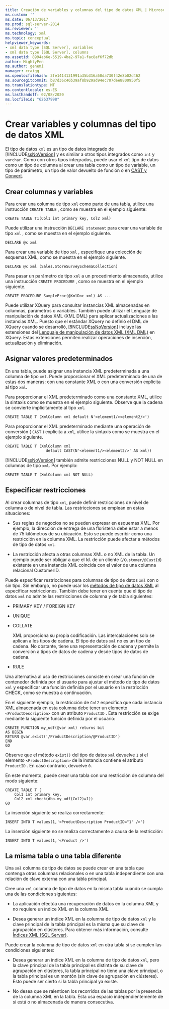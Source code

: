 ```yaml
---
title: Creación de variables y columnas del tipo de datos XML | Microsoft Docs
ms.custom: ''
ms.date: 06/13/2017
ms.prod: sql-server-2014
ms.reviewer: ''
ms.technology: xml
ms.topic: conceptual
helpviewer_keywords:
- xml data type [SQL Server], variables
- xml data type [SQL Server], columns
ms.assetid: 8994ab6e-5519-4ba2-97a1-fac8af6f72db
author: MightyPen
ms.author: genemi
manager: craigg
ms.openlocfilehash: 3fe1414131991a35b316a50da730f42e8b02d462
ms.sourcegitcommit: b87d36c46b39af8b929ad94ec707dee8800950f5
ms.translationtype: MT
ms.contentlocale: es-ES
ms.lasthandoff: 02/08/2020
ms.locfileid: "62637998"
---
```

# <a name="create-xml-data-type-variables-and-columns"></a>Crear variables y columnas del tipo de datos XML
  El tipo de datos `xml` es un tipo de datos integrado de [!INCLUDE[ssNoVersion](../../includes/ssnoversion-md.md)] y es similar a otros tipos integrados como `int` y `varchar`. Como con otros tipos integrados, puede usar el `xml` tipo de datos como un tipo de columna al crear una tabla como un tipo de variable, un tipo de parámetro, un tipo de valor devuelto de función o en [CAST y Convert](/sql/t-sql/functions/cast-and-convert-transact-sql).  
  
## <a name="creating-columns-and-variables"></a>Crear columnas y variables  
 Para crear una columna de tipo `xml` como parte de una tabla, utilice una instrucción `CREATE TABLE` , como se muestra en el ejemplo siguiente:  
  
```  
CREATE TABLE T1(Col1 int primary key, Col2 xml)   
```  
  
 Puede utilizar una instrucción `DECLARE statement` para crear una variable de tipo `xml` , como se muestra en el ejemplo siguiente.  
  
```  
DECLARE @x xml   
```  
  
 Para crear una variable de tipo `xml` , especifique una colección de esquemas XML, como se muestra en el ejemplo siguiente.  
  
```  
DECLARE @x xml (Sales.StoreSurveySchemaCollection)  
```  
  
 Para pasar un parámetro de tipo `xml` a un procedimiento almacenado, utilice una instrucción `CREATE PROCEDURE` , como se muestra en el ejemplo siguiente.  
  
```  
CREATE PROCEDURE SampleProc(@XmlDoc xml) AS ...   
```  
  
 Puede utilizar XQuery para consultar instancias XML almacenadas en columnas, parámetros o variables. También puede utilizar el Lenguaje de manipulación de datos XML (XML DML) para aplicar actualizaciones a las instancias XML. Puesto que el estándar XQuery no definió el DML de XQuery cuando se desarrolló, [!INCLUDE[ssNoVersion](../../includes/ssnoversion-md.md)] incluye las extensiones del [Lenguaje de manipulación de datos XML (XML DML)](/sql/t-sql/xml/xml-data-modification-language-xml-dml) en XQuery. Estas extensiones permiten realizar operaciones de inserción, actualización y eliminación.  
  
## <a name="assigning-defaults"></a>Asignar valores predeterminados  
 En una tabla, puede asignar una instancia XML predeterminada a una columna de tipo `xml`. Puede proporcionar el XML predeterminado de una de estas dos maneras: con una constante XML o con una conversión explícita al tipo `xml`.  
  
 Para proporcionar el XML predeterminado como una constante XML, utilice la sintaxis como se muestra en el ejemplo siguiente. Observe que la cadena se convierte implícitamente al tipo `xml`.  
  
```  
CREATE TABLE T (XmlColumn xml default N'<element1/><element2/>')  
```  
  
 Para proporcionar el XML predeterminado mediante una operación de conversión ( `CAST` ) explícita a `xml`, utilice la sintaxis como se muestra en el ejemplo siguiente.  
  
```  
CREATE TABLE T (XmlColumn xml   
                  default CAST(N'<element1/><element2/>' AS xml))  
```  
  
 
  [!INCLUDE[ssNoVersion](../../includes/ssnoversion-md.md)] también admite restricciones NULL y NOT NULL en columnas de tipo `xml`. Por ejemplo:  
  
```  
CREATE TABLE T (XmlColumn xml NOT NULL)  
```  
  
## <a name="specifying-constraints"></a>Especificar restricciones  
 Al crear columnas de tipo `xml`, puede definir restricciones de nivel de columna o de nivel de tabla. Las restricciones se emplean en estas situaciones:  
  
-   Sus reglas de negocios no se pueden expresar en esquemas XML. Por ejemplo, la dirección de entrega de una floristería debe estar a menos de 75 kilómetros de su ubicación. Esto se puede escribir como una restricción en la columna XML. La restricción puede afectar a métodos de tipo de datos `xml`.  
  
-   La restricción afecta a otras columnas XML o no XML de la tabla. Un ejemplo puede ser obligar a que el Id. de un cliente (`/Customer/@CustId`) existente en una instancia XML coincida con el valor de una columna relacional CustomerID.  
  
 Puede especificar restricciones para columnas de tipo de datos `xml` con o sin tipo. Sin embargo, no puede usar los [métodos de tipo de datos XML](/sql/t-sql/xml/xml-data-type-methods) al especificar restricciones. También debe tener en cuenta que el tipo de datos `xml` no admite las restricciones de columna y de tabla siguientes:  
  
-   PRIMARY KEY / FOREIGN KEY  
  
-   UNIQUE  
  
-   COLLATE  
  
     XML proporciona su propia codificación. Las intercalaciones solo se aplican a los tipos de cadena. El tipo de datos `xml` no es un tipo de cadena. No obstante, tiene una representación de cadena y permite la conversión a tipos de datos de cadena y desde tipos de datos de cadena.  
  
-   RULE  
  
 Una alternativa al uso de restricciones consiste en crear una función de contenedor definida por el usuario para ajustar el método de tipo de datos `xml` y especificar una función definida por el usuario en la restricción CHECK, como se muestra a continuación.  
  
 En el siguiente ejemplo, la restricción de `Col2` especifica que cada instancia XML almacenada en esta columna debe tener un elemento `<ProductDescription>` con un atributo `ProductID` . Esta restricción se exige mediante la siguiente función definida por el usuario:  
  
```  
CREATE FUNCTION my_udf(@var xml) returns bit  
AS BEGIN   
RETURN @var.exist('/ProductDescription/@ProductID')  
END  
GO  
```  
  
 Observe que el método `exist()` del tipo de datos `xml` devuelve `1` si el elemento `<ProductDescription>` de la instancia contiene el atributo `ProductID` . En caso contrario, devuelve `0`.  
  
 En este momento, puede crear una tabla con una restricción de columna del modo siguiente:  
  
```  
CREATE TABLE T (  
    Col1 int primary key,   
    Col2 xml check(dbo.my_udf(Col2)=1))  
GO  
```  
  
 La inserción siguiente se realiza correctamente:  
  
```  
INSERT INTO T values(1,'<ProductDescription ProductID="1" />')  
```  
  
 La inserción siguiente no se realiza correctamente a causa de la restricción:  
  
```  
INSERT INTO T values(1,'<Product />')  
```  
  
## <a name="same-or-different-table"></a>La misma tabla o una tabla diferente  
 Una `xml` columna de tipo de datos se puede crear en una tabla que contenga otras columnas relacionales o en una tabla independiente con una relación de clave externa con una tabla principal.  
  
 Cree una `xml` columna de tipo de datos en la misma tabla cuando se cumpla una de las condiciones siguientes:  
  
-   La aplicación efectúa una recuperación de datos en la columna XML y no requiere un índice XML en la columna XML.  
  
-   Desea generar un índice XML en la columna de tipo de datos `xml` y la clave principal de la tabla principal es la misma que su clave de agrupación en clústeres. Para obtener más información, consulte [Índices XML &#40;SQL Server&#41;](xml-indexes-sql-server.md).  
  
 Puede crear la columna de tipo de datos `xml` en otra tabla si se cumplen las condiciones siguientes:  
  
-   Desea generar un índice XML en la columna de tipo de datos `xml`, pero la clave principal de la tabla principal es distinta de su clave de agrupación en clústeres, la tabla principal no tiene una clave principal, o la tabla principal es un montón (sin clave de agrupación en clústeres). Esto puede ser cierto si la tabla principal ya existe.  
  
-   No desea que se ralenticen los recorridos de las tablas por la presencia de la columna XML en la tabla. Ésta usa espacio independientemente de si está o no almacenada de manera consecutiva.  
  
  
